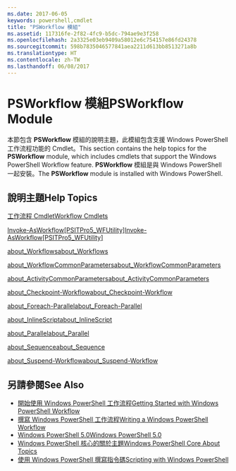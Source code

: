 ```yaml
---
ms.date: 2017-06-05
keywords: powershell,cmdlet
title: "PSWorkflow 模組"
ms.assetid: 117316fe-2f82-4fc9-b5dc-794ae9e3f258
ms.openlocfilehash: 2a3325e03eb9409a58012e6c754157e86fd24378
ms.sourcegitcommit: 598b7835046577841aea2211d613bb8513271a8b
ms.translationtype: HT
ms.contentlocale: zh-TW
ms.lasthandoff: 06/08/2017
---
```

# <a name="psworkflow-module"></a><span data-ttu-id="a384e-103">PSWorkflow 模組</span><span class="sxs-lookup"><span data-stu-id="a384e-103">PSWorkflow Module</span></span>
<span data-ttu-id="a384e-104">本節包含 **PSWorkflow** 模組的說明主題，此模組包含支援 Windows PowerShell 工作流程功能的 Cmdlet。</span><span class="sxs-lookup"><span data-stu-id="a384e-104">This section contains the help topics for the **PSWorkflow** module, which includes cmdlets that support the Windows PowerShell Workflow feature.</span></span> <span data-ttu-id="a384e-105">**PSWorkflow** 模組是與 Windows PowerShell 一起安裝。</span><span class="sxs-lookup"><span data-stu-id="a384e-105">The **PSWorkflow** module is installed with Windows PowerShell.</span></span>

## <a name="help-topics"></a><span data-ttu-id="a384e-106">說明主題</span><span class="sxs-lookup"><span data-stu-id="a384e-106">Help Topics</span></span>
[<span data-ttu-id="a384e-107">工作流程 Cmdlet</span><span class="sxs-lookup"><span data-stu-id="a384e-107">Workflow Cmdlets</span></span>](http://go.microsoft.com/fwlink/?LinkID=245865)

[<span data-ttu-id="a384e-108">Invoke-AsWorkflow[PSITPro5_WFUtility]</span><span class="sxs-lookup"><span data-stu-id="a384e-108">Invoke-AsWorkflow[PSITPro5_WFUtility]</span></span>](https://technet.microsoft.com/en-us/library/a5a32019-0d68-4041-935f-1b1cacaf6d3d)

[<span data-ttu-id="a384e-109">about_Workflows</span><span class="sxs-lookup"><span data-stu-id="a384e-109">about_Workflows</span></span>](https://technet.microsoft.com/en-us/library/f2897bdd-1b9d-4679-8b19-09840bd40a22)

[<span data-ttu-id="a384e-110">about_WorkflowCommonParameters</span><span class="sxs-lookup"><span data-stu-id="a384e-110">about_WorkflowCommonParameters</span></span>](https://technet.microsoft.com/en-us/library/119f968e-618e-439c-b76c-cdd17e6df27c)

[<span data-ttu-id="a384e-111">about_ActivityCommonParameters</span><span class="sxs-lookup"><span data-stu-id="a384e-111">about_ActivityCommonParameters</span></span>](https://technet.microsoft.com/en-us/library/8ca60664-37c6-4257-a723-e3c41dd10122)

[<span data-ttu-id="a384e-112">about_Checkpoint-Workflow</span><span class="sxs-lookup"><span data-stu-id="a384e-112">about_Checkpoint-Workflow</span></span>](https://technet.microsoft.com/en-us/library/3a309488-1e7a-4807-b83b-dedbeac3ee1c)

[<span data-ttu-id="a384e-113">about_Foreach-Parallel</span><span class="sxs-lookup"><span data-stu-id="a384e-113">about_Foreach-Parallel</span></span>](https://technet.microsoft.com/en-us/library/35704780-dde8-4f5f-9319-5b982148bba7)

[<span data-ttu-id="a384e-114">about_InlineScript</span><span class="sxs-lookup"><span data-stu-id="a384e-114">about_InlineScript</span></span>](https://technet.microsoft.com/en-us/library/f88ed5a9-02d6-4bf0-a031-61198e1e7291)

[<span data-ttu-id="a384e-115">about_Parallel</span><span class="sxs-lookup"><span data-stu-id="a384e-115">about_Parallel</span></span>](https://technet.microsoft.com/en-us/library/104559a8-e89a-49f5-8c08-e5bf72768cbf)

[<span data-ttu-id="a384e-116">about_Sequence</span><span class="sxs-lookup"><span data-stu-id="a384e-116">about_Sequence</span></span>](https://technet.microsoft.com/en-us/library/bda3f81a-be8a-43be-b0df-12bb7e193b9b)

[<span data-ttu-id="a384e-117">about_Suspend-Workflow</span><span class="sxs-lookup"><span data-stu-id="a384e-117">about_Suspend-Workflow</span></span>](https://technet.microsoft.com/en-us/library/be2ded75-1eca-493e-96c1-758f92b5f199)

## <a name="see-also"></a><span data-ttu-id="a384e-118">另請參閱</span><span class="sxs-lookup"><span data-stu-id="a384e-118">See Also</span></span>
- [<span data-ttu-id="a384e-119">開始使用 Windows PowerShell 工作流程</span><span class="sxs-lookup"><span data-stu-id="a384e-119">Getting Started with Windows PowerShell Workflow</span></span>](http://go.microsoft.com/fwlink/?LinkID=252592)
- [<span data-ttu-id="a384e-120">撰寫 Windows PowerShell 工作流程</span><span class="sxs-lookup"><span data-stu-id="a384e-120">Writing a Windows PowerShell Workflow</span></span>](https://technet.microsoft.com/en-us/library/2551ceed-836f-4275-9fc0-ea68446d6a35)
- [<span data-ttu-id="a384e-121">Windows PowerShell 5.0</span><span class="sxs-lookup"><span data-stu-id="a384e-121">Windows PowerShell 5.0</span></span>](../core-modules/Windows-PowerShell-5.0.md)
- [<span data-ttu-id="a384e-122">Windows PowerShell 核心的關於主題</span><span class="sxs-lookup"><span data-stu-id="a384e-122">Windows PowerShell Core About Topics</span></span>](../core-modules/Windows-PowerShell-Core-About-Topics.md)
- [<span data-ttu-id="a384e-123">使用 Windows PowerShell 撰寫指令碼</span><span class="sxs-lookup"><span data-stu-id="a384e-123">Scripting with Windows PowerShell</span></span>](../../getting-started/fundamental/Scripting-with-Windows-PowerShell.md)

